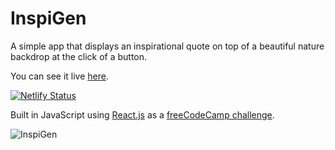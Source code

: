 # InspiGen

A simple app that displays an inspirational quote on top of a beautiful nature backdrop at the click of a button.

You can see it live [here](https://inspigen.netlify.app/).

[![Netlify Status](https://api.netlify.com/api/v1/badges/0d8300b8-d943-448b-9199-ff0435b00db9/deploy-status)](https://app.netlify.com/sites/inspigen/deploys)

Built in JavaScript using [React.js](https://reactjs.org/) as a [freeCodeCamp challenge](https://www.freecodecamp.org/learn/front-end-development-libraries/front-end-development-libraries-projects/build-a-random-quote-machine).

![InspiGen](https://user-images.githubusercontent.com/73052877/170731564-002d5cc9-4e9f-4a2f-8111-a872b0a56fea.jpg)
